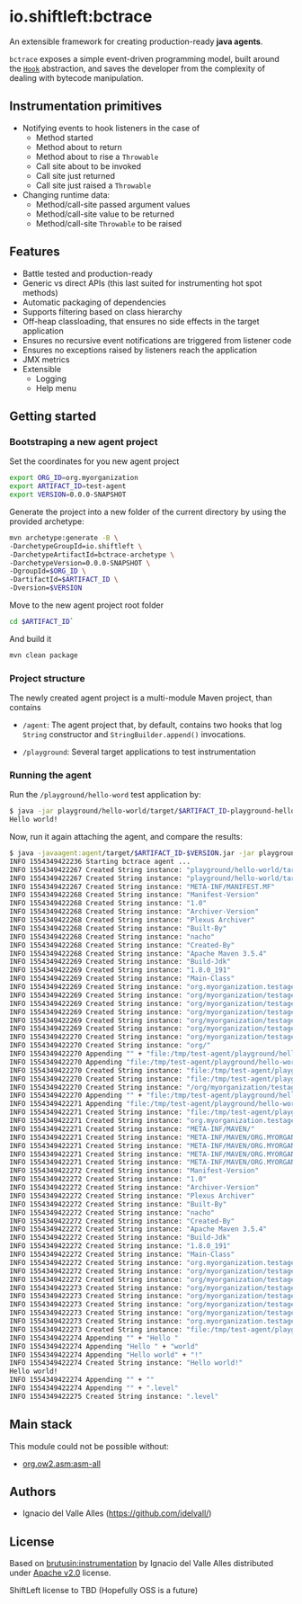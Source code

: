 # io.shiftleft:bctrace

An extensible framework for creating production-ready **java agents**.


`bctrace` exposes a simple event-driven programming model, built around the [`Hook`](core/src/main/java/io/shiftleft/bctrace/hook/Hook.java) abstraction, and 
saves the developer from the complexity of dealing with bytecode manipulation.

 
## Instrumentation primitives
- Notifying events to hook listeners in the case of
  - Method started
  - Method about to return
  - Method about to rise a `Throwable`
  - Call site about to be invoked
  - Call site just returned
  - Call site just raised a `Throwable`
- Changing runtime data: 
  - Method/call-site passed argument values
  - Method/call-site value to be returned
  - Method/call-site `Throwable` to be raised
  
## Features
 - Battle tested and production-ready
 - Generic vs direct APIs (this last suited for instrumenting hot spot methods)
 - Automatic packaging of dependencies
 - Supports filtering based on class hierarchy
 - Off-heap classloading, that ensures no side effects in the target application
 - Ensures no recursive event notifications are triggered from listener code
 - Ensures no exceptions raised by listeners reach the application
 - JMX metrics
 - Extensible
   - Logging
   - Help menu
 
## Getting started

### Bootstraping a new agent project
Set the coordinates for you new agent project
```bash
export ORG_ID=org.myorganization
export ARTIFACT_ID=test-agent
export VERSION=0.0.0-SNAPSHOT
```
Generate the project into a new folder of the current directory by using the provided archetype:
```bash
mvn archetype:generate -B \
-DarchetypeGroupId=io.shiftleft \
-DarchetypeArtifactId=bctrace-archetype \
-DarchetypeVersion=0.0.0-SNAPSHOT \
-DgroupId=$ORG_ID \
-DartifactId=$ARTIFACT_ID \
-Dversion=$VERSION
```
Move to the new agent project root folder
```bash
cd $ARTIFACT_ID`
```
And build it 
```bash
mvn clean package

```
### Project structure
The newly created agent project is a multi-module Maven project, than contains 
- `/agent`: The agent project that, by default, contains two hooks that log `String` constructor and `StringBuilder.append()` invocations.

- `/playground`: Several target applications to test instrumentation

### Running the agent 
Run the `/playground/hello-word` test application by:
```bash
$ java -jar playground/hello-world/target/$ARTIFACT_ID-playground-hello-world-$VERSION.jar
Hello world!
```  
Now, run it again attaching the agent, and compare the results:
```bash
$ java -javaagent:agent/target/$ARTIFACT_ID-$VERSION.jar -jar playground/hello-world/target/$ARTIFACT_ID-playground-hello-world-$VERSION.jar
INFO 1554349422236 Starting bctrace agent ...
INFO 1554349422267 Created String instance: "playground/hello-world/target/test-agent-playground-hello-world-0.0.0-SNAPSHOT.jar"
INFO 1554349422267 Created String instance: "playground/hello-world/target/test-agent-playground-hello-world-0.0.0-SNAPSHOT.jar"
INFO 1554349422267 Created String instance: "META-INF/MANIFEST.MF"
INFO 1554349422268 Created String instance: "Manifest-Version"
INFO 1554349422268 Created String instance: "1.0"
INFO 1554349422268 Created String instance: "Archiver-Version"
INFO 1554349422268 Created String instance: "Plexus Archiver"
INFO 1554349422268 Created String instance: "Built-By"
INFO 1554349422268 Created String instance: "nacho"
INFO 1554349422268 Created String instance: "Created-By"
INFO 1554349422268 Created String instance: "Apache Maven 3.5.4"
INFO 1554349422269 Created String instance: "Build-Jdk"
INFO 1554349422269 Created String instance: "1.8.0_191"
INFO 1554349422269 Created String instance: "Main-Class"
INFO 1554349422269 Created String instance: "org.myorganization.testagent.playground.helloworld.Main"
INFO 1554349422269 Created String instance: "org/myorganization/testagent/playground/helloworld/Main"
INFO 1554349422269 Created String instance: "org/myorganization/testagent/playground/helloworld/Main.class"
INFO 1554349422269 Created String instance: "org/myorganization/testagent/playground/helloworld/Main"
INFO 1554349422269 Created String instance: "org/myorganization/testagent/playground/helloworld/Main.class"
INFO 1554349422269 Created String instance: "org/myorganization/testagent/playground/helloworld/Main.class"
INFO 1554349422270 Created String instance: "org/myorganization/testagent/playground/helloworld/Main.class"
INFO 1554349422270 Created String instance: "org/"
INFO 1554349422270 Appending "" + "file:/tmp/test-agent/playground/hello-world/target/test-agent-playground-hello-world-0.0.0-SNAPSHOT.jar!/"
INFO 1554349422270 Appending "file:/tmp/test-agent/playground/hello-world/target/test-agent-playground-hello-world-0.0.0-SNAPSHOT.jar!/" + "org/myorganization/testagent/playground/helloworld/Main.class"
INFO 1554349422270 Created String instance: "file:/tmp/test-agent/playground/hello-world/target/test-agent-playground-hello-world-0.0.0-SNAPSHOT.jar!/org/myorganization/testagent/playground/helloworld/Main.class"
INFO 1554349422270 Created String instance: "file:/tmp/test-agent/playground/hello-world/target/test-agent-playground-hello-world-0.0.0-SNAPSHOT.jar!"
INFO 1554349422270 Created String instance: "/org/myorganization/testagent/playground/helloworld/Main.class"
INFO 1554349422270 Appending "" + "file:/tmp/test-agent/playground/hello-world/target/test-agent-playground-hello-world-0.0.0-SNAPSHOT.jar!"
INFO 1554349422271 Appending "file:/tmp/test-agent/playground/hello-world/target/test-agent-playground-hello-world-0.0.0-SNAPSHOT.jar!" + "/org/myorganization/testagent/playground/helloworld/Main.class"
INFO 1554349422271 Created String instance: "file:/tmp/test-agent/playground/hello-world/target/test-agent-playground-hello-world-0.0.0-SNAPSHOT.jar!/org/myorganization/testagent/playground/helloworld/Main.class"
INFO 1554349422271 Created String instance: "org.myorganization.testagent.playground.helloworld"
INFO 1554349422271 Created String instance: "META-INF/MAVEN/"
INFO 1554349422271 Created String instance: "META-INF/MAVEN/ORG.MYORGANIZATION/"
INFO 1554349422271 Created String instance: "META-INF/MAVEN/ORG.MYORGANIZATION/TEST-AGENT-PLAYGROUND-HELLO-WORLD/"
INFO 1554349422271 Created String instance: "META-INF/MAVEN/ORG.MYORGANIZATION/TEST-AGENT-PLAYGROUND-HELLO-WORLD/POM.XML"
INFO 1554349422271 Created String instance: "META-INF/MAVEN/ORG.MYORGANIZATION/TEST-AGENT-PLAYGROUND-HELLO-WORLD/POM.PROPERTIES"
INFO 1554349422272 Created String instance: "Manifest-Version"
INFO 1554349422272 Created String instance: "1.0"
INFO 1554349422272 Created String instance: "Archiver-Version"
INFO 1554349422272 Created String instance: "Plexus Archiver"
INFO 1554349422272 Created String instance: "Built-By"
INFO 1554349422272 Created String instance: "nacho"
INFO 1554349422272 Created String instance: "Created-By"
INFO 1554349422272 Created String instance: "Apache Maven 3.5.4"
INFO 1554349422272 Created String instance: "Build-Jdk"
INFO 1554349422272 Created String instance: "1.8.0_191"
INFO 1554349422272 Created String instance: "Main-Class"
INFO 1554349422272 Created String instance: "org.myorganization.testagent.playground.helloworld.Main"
INFO 1554349422272 Created String instance: "org/myorganization/testagent/playground/helloworld"
INFO 1554349422272 Created String instance: "org/myorganization/testagent/playground/helloworld/"
INFO 1554349422273 Created String instance: "org/myorganization/testagent/playground/helloworld"
INFO 1554349422273 Created String instance: "org/myorganization/testagent/playground/helloworld/"
INFO 1554349422273 Created String instance: "org/myorganization/testagent/playground/helloworld"
INFO 1554349422273 Created String instance: "org/myorganization/testagent/playground/helloworld/"
INFO 1554349422273 Created String instance: "org.myorganization.testagent.playground.helloworld"
INFO 1554349422273 Created String instance: "file:/tmp/test-agent/playground/hello-world/target/test-agent-playground-hello-world-0.0.0-SNAPSHOT.jar"
INFO 1554349422274 Appending "" + "Hello "
INFO 1554349422274 Appending "Hello " + "world"
INFO 1554349422274 Appending "Hello world" + "!"
INFO 1554349422274 Created String instance: "Hello world!"
Hello world!
INFO 1554349422274 Appending "" + ""
INFO 1554349422274 Appending "" + ".level"
INFO 1554349422275 Created String instance: ".level"  
```  

## Main stack
This module could not be possible without:
* [org.ow2.asm:asm-all](http://asm.ow2.org/)

## Authors

- Ignacio del Valle Alles (<https://github.com/idelvall/>)

## License
Based on [brutusin:instrumentation](https://github.com/brutusin/instrumentation) by Ignacio del Valle Alles distributed under [Apache v2.0](http://www.apache.org/licenses/LICENSE-2.0) license.

ShiftLeft license to TBD (Hopefully OSS is a future)


